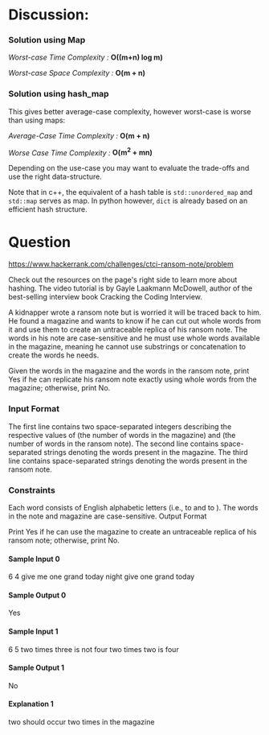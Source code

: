# Discussion:

### Solution using Map 

*Worst-case Time Complexity :* **O((m+n) log m)**

*Worst-case Space Complexity :* **O(m + n)**

### Solution using hash_map
This gives better average-case complexity, however worst-case is worse than using maps:

*Average-Case Time Complexity :* **O(m + n)**

*Worse Case Time Complexity :*  **O(m<sup>2</sup> + mn)**

Depending on the use-case you may want to evaluate the trade-offs and use the right data-structure.

Note that in c++, the equivalent of a hash table is `std::unordered_map` and `std::map` serves as map. In python however, `dict` is already based on an efficient hash structure.

# Question 

https://www.hackerrank.com/challenges/ctci-ransom-note/problem

Check out the resources on the page's right side to learn more about hashing. The video tutorial is by Gayle Laakmann McDowell, author of the best-selling interview book Cracking the Coding Interview.

A kidnapper wrote a ransom note but is worried it will be traced back to him. He found a magazine and wants to know if he can cut out whole words from it and use them to create an untraceable replica of his ransom note. The words in his note are case-sensitive and he must use whole words available in the magazine, meaning he cannot use substrings or concatenation to create the words he needs.

Given the words in the magazine and the words in the ransom note, print Yes if he can replicate his ransom note exactly using whole words from the magazine; otherwise, print No.

### Input Format

The first line contains two space-separated integers describing the respective values of  (the number of words in the magazine) and  (the number of words in the ransom note). 
The second line contains  space-separated strings denoting the words present in the magazine. 
The third line contains  space-separated strings denoting the words present in the ransom note.

### Constraints

Each word consists of English alphabetic letters (i.e.,  to  and  to ).
The words in the note and magazine are case-sensitive.
Output Format

Print Yes if he can use the magazine to create an untraceable replica of his ransom note; otherwise, print No.

#### Sample Input 0

6 4
give me one grand today night
give one grand today

#### Sample Output 0

Yes

#### Sample Input 1

6 5
two times three is not four
two times two is four

#### Sample Output 1

No

#### Explanation 1

two should occur two times in the magazine
